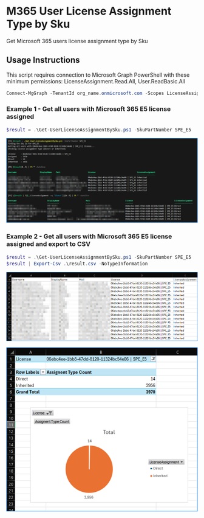 # M365 User License Assignment Type by Sku

Get Microsoft 365 users license assignment type by Sku

## Usage Instructions

This script requires connection to Microsoft Graph PowerShell with these minimum permissions: LicenseAssignment.Read.All, User.ReadBasic.All

```PowerShell
Connect-MgGraph -TenantId org_name.onmicrosoft.com -Scopes LicenseAssignment.Read.All, User.ReadBasic.All
```

### Example 1 - Get all users with Microsoft 365 E5 license assigned

```PowerShell
$result = .\Get-UserLicenseAssignmentBySku.ps1 -SkuPartNumber SPE_E5
```

![Example 1 - Get all users with Microsoft 365 E5 license assigned](docs/images/example1.png)

### Example 2 - Get all users with Microsoft 365 E5 license assigned and export to CSV

```PowerShell
$result = .\Get-UserLicenseAssignmentBySku.ps1 -SkuPartNumber SPE_E5
$result | Export-Csv .\result.csv -NoTypeInformation
```

![Example 2 - Get all users with Microsoft 365 E5 license assigned and export to CSV](docs/images/example2_01.png)

![Example 2 - CSV Result](docs/images/example2_02.png)

